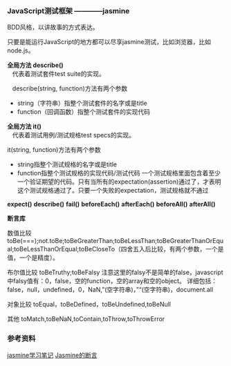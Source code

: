 ### JavaScript测试框架 ————jasmine 

BDD风格，以讲故事的方式表达。

只要是能运行JavaScript的地方都可以尽享jasmine测试，比如浏览器，比如node.js。

**全局方法 describe()**
<br> &nbsp; &nbsp;代表着测试套件test suite的实现。

&nbsp; &nbsp;describe(string, function)方法有两个参数

* string（字符串）指整个测试套件的名字或是title
* function（回调函数）指整个测试套件的实现代码

**全局方法 it()**
<br> &nbsp; &nbsp;代表着测试用例/测试规格test specs的实现。

it(string, function)方法有两个参数

* string指整个测试规格的名字或是title
* function指整个测试规格的实现代码/测试代码
一个测试规格里面包含着至少一个验证期望的代码。只有当所有的expectation(assertion)通过了，才表明这个测试规格通过了。只要一个失败的expectation，测试规格就不通过

**expect()**
**describe()**
**fail()**
**beforeEach()**
**afterEach()**
**beforeAll()**
**afterAll()**

**断言库**

数值比较 
toBe(===);not.toBe;toBeGreaterThan;toBeLessThan;toBeGreaterThanOrEqual;toBeLessThanOrEqual;toBeCloseTo（四舍五入后比较，有两个参数，一个是值，一个是精度）。

布尔值比较 
toBeTruthy;toBeFalsy 
注意这里的falsy不是简单的false，javascript中falsy值有：0，false，空的function，空的array和空的object。 
详细包括：false，null，undefined，0，NaN,”(空字符串)，”“(空字符串)，document.all

对象比较 
toEqual，toBeDefined，toBeUndefined,toBeNull

其他 
toMatch,toBeNaN,toContain,toThrow,toThrowError





### 参考资料
[jasmine学习笔记](https://www.jianshu.com/p/f8f66a8a3907)
[Jasmine的断言](https://blog.csdn.net/wangmiaoyan/article/details/79082985)
